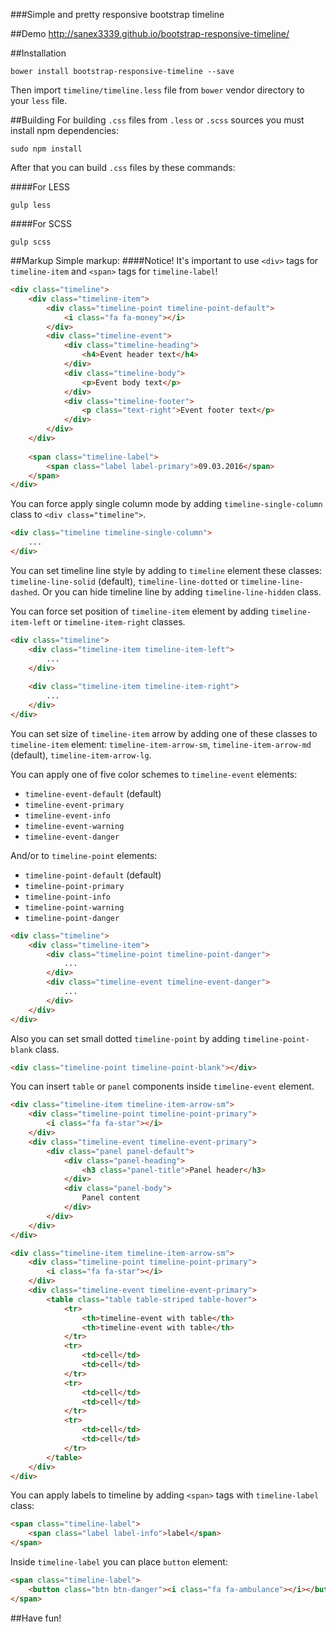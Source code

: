###Simple and pretty responsive bootstrap timeline

##Demo
http://sanex3339.github.io/bootstrap-responsive-timeline/

##Installation
```
bower install bootstrap-responsive-timeline --save
```

Then import `timeline/timeline.less` file from `bower` vendor directory to your `less` file.

##Building
For building `.css` files from `.less` or `.scss` sources you must install npm dependencies:
```
sudo npm install
```

After that you can build `.css` files by these commands:

####For LESS

```
gulp less
```

####For SCSS

```
gulp scss
```

##Markup
Simple markup:
####Notice! It's important to use `<div>` tags for `timeline-item` and `<span>` tags for `timeline-label`!

```html
<div class="timeline">
	<div class="timeline-item">
		<div class="timeline-point timeline-point-default">
			<i class="fa fa-money"></i>
		</div>
		<div class="timeline-event">
			<div class="timeline-heading">
				<h4>Event header text</h4>
			</div>
			<div class="timeline-body">
				<p>Event body text</p>
			</div>
			<div class="timeline-footer">
				<p class="text-right">Event footer text</p>
			</div>
		</div>
	</div>
	
	<span class="timeline-label">
		<span class="label label-primary">09.03.2016</span>
	</span>
</div>
```

You can force apply single column mode by adding `timeline-single-column` class to `<div class="timeline">`.

```html
<div class="timeline timeline-single-column">
	...
</div>
``` 

You can set timeline line style by adding to `timeline` element these classes: `timeline-line-solid` (default), `timeline-line-dotted` or `timeline-line-dashed`. Or you can hide timeline line by adding `timeline-line-hidden` class.

You can force set position of `timeline-item` element by adding `timeline-item-left` or `timeline-item-right` classes.

```html
<div class="timeline">
	<div class="timeline-item timeline-item-left">
		...
	</div>
	
	<div class="timeline-item timeline-item-right">
		...
	</div>
</div>
```

You can set size of `timeline-item` arrow by adding one of these classes to `timeline-item` element: `timeline-item-arrow-sm`, `timeline-item-arrow-md` (default), `timeline-item-arrow-lg`.

You can apply one of five color schemes to `timeline-event` elements:

* `timeline-event-default` (default)
* `timeline-event-primary`
* `timeline-event-info`
* `timeline-event-warning`
* `timeline-event-danger`

And/or to `timeline-point` elements:

* `timeline-point-default` (default)
* `timeline-point-primary`
* `timeline-point-info`
* `timeline-point-warning`
* `timeline-point-danger`

```html
<div class="timeline">
	<div class="timeline-item">
		<div class="timeline-point timeline-point-danger">
			...
		</div>
		<div class="timeline-event timeline-event-danger">
			...
		</div>
	</div>
</div>
```

Also you can set small dotted `timeline-point` by adding `timeline-point-blank` class.

```html
<div class="timeline-point timeline-point-blank"></div>
```

You can insert `table` or `panel` components inside `timeline-event` element.

```html
<div class="timeline-item timeline-item-arrow-sm">
	<div class="timeline-point timeline-point-primary">
		<i class="fa fa-star"></i>
	</div>
	<div class="timeline-event timeline-event-primary">
		<div class="panel panel-default">
			<div class="panel-heading">
				<h3 class="panel-title">Panel header</h3>
			</div>
			<div class="panel-body">
				Panel content
			</div>
		</div>
	</div>
</div>

<div class="timeline-item timeline-item-arrow-sm">
	<div class="timeline-point timeline-point-primary">
		<i class="fa fa-star"></i>
	</div>
	<div class="timeline-event timeline-event-primary">
		<table class="table table-striped table-hover">
			<tr>
				<th>timeline-event with table</th>
				<th>timeline-event with table</th>
			</tr>
			<tr>
				<td>cell</td>
				<td>cell</td>
			</tr>
			<tr>
				<td>cell</td>
				<td>cell</td>
			</tr>
			<tr>
				<td>cell</td>
				<td>cell</td>
			</tr>
		</table>
	</div>
</div>
```

You can apply labels to timeline by adding `<span>` tags with `timeline-label` class:

```html
<span class="timeline-label">
	<span class="label label-info">label</span>
</span>
```

Inside `timeline-label` you can place `button` element:

```html
<span class="timeline-label">
	<button class="btn btn-danger"><i class="fa fa-ambulance"></i></button>
</span>
```

##Have fun!

